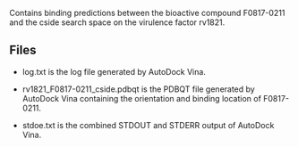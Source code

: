Contains binding predictions between the bioactive compound F0817-0211 and the cside search space on the virulence factor rv1821.

## Files

- log.txt is the log file generated by AutoDock Vina.

- rv1821_F0817-0211_cside.pdbqt is the PDBQT file generated by AutoDock Vina containing the orientation and binding location of F0817-0211.

- stdoe.txt is the combined STDOUT and STDERR output of AutoDock Vina.

